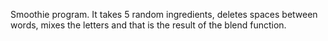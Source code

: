 Smoothie program. It takes 5 random ingredients, deletes spaces between words, mixes the letters and that is the result of the blend function.
